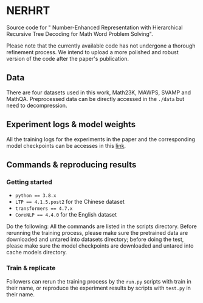 # NERHRT
Source code for " Number-Enhanced Representation with Hierarchical Recursive Tree Decoding for Math Word Problem Solving".

Please note that the currently available code has not undergone a thorough refinement process. We intend to upload a more polished and robust version of the code after the paper's publication.

## Data
There are four datasets used in this work, Math23K, MAWPS, SVAMP and MathQA. Preprocessed data can be directly accessed in the `./data` but need to decompression.

## Experiment logs & model weights
All the training logs for the experiments in the paper and the corresponding model checkpoints can be accesses in this [link](https://drive.google.com/drive/folders/1uWwnyGx1Bi8Rv-E12kfNlDQPrwMmaKE9?usp=drive_link).

## Commands & reproducing results

### Getting started
* `python == 3.8.x`
* `LTP == 4.1.5.post2` for the Chinese dataset
* `transformers == 4.7.x`
* `CoreNLP == 4.4.0` for the English dataset

Do the following:
All the commands are listed in the scripts directory. 
Before rerunning the training process, please make sure the pretrained data are downloaded and untared into datasets directory; before doing the test, please make sure the model checkpoints are downloaded and untared into cache models directory.

### Train & replicate
Followers can rerun the training process by the `run.py` scripts with train in their name, or reproduce the experiment results by scripts with `test.py` in their name.

